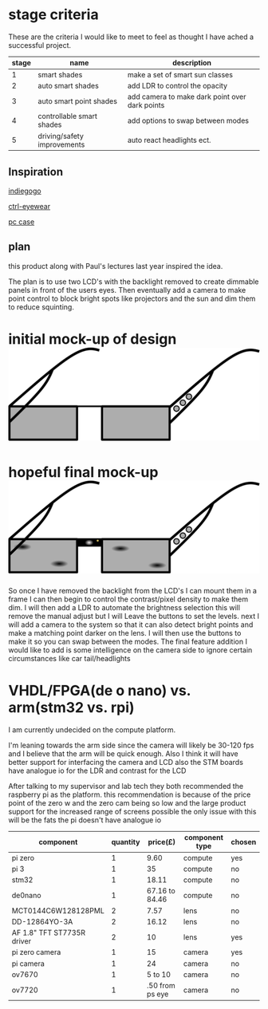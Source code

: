 # stage criteria

These are the criteria I would like to meet to feel as thought I have ached a successful project.

| stage | name                        | description                                    |
| ----- | --------------------------- | ---------------------------------------------- |
| 1     | smart shades                | make a set of smart sun classes                |
| 2     | auto smart shades           | add LDR to control the opacity                 |
| 3     | auto smart point shades     | add camera to make dark point over dark points |
| 4     | controllable smart shades   | add options to swap between modes              |
| 5     | driving/safety improvements | auto react headlights ect.                     |

## Inspiration

[indiegogo](https://www.indiegogo.com/projects/ctrl-one-the-smartest-lcd-tint-changing-glasses-smart#/)

[ctrl-eyewear](http://www.ctrl-eyewear.com/)

[pc case](https://www.youtube.com/watch?v=E5d7ynJXiZc)

## plan

this product along with Paul's lectures last year inspired the idea.

The plan is to use two LCD's with the backlight removed to create dimmable panels in front of the users eyes. Then eventually add a camera to make point control to block bright spots like projectors and the sun and dim them to reduce squinting.

# initial mock-up of design ![inital mock-up image](initial_design.svg)

# hopeful final mock-up ![final mock-up design image](final_design_plan.svg)

So once I have removed the backlight from the LCD's I can mount them in a frame I can then begin to control the contrast/pixel density to make them dim. I will then add a LDR to automate the brightness selection this will remove the manual adjust but I will Leave the buttons to set the levels. next I will add a camera to the system so that it can also detect bright points and make a matching point darker on the lens. I will then use the buttons to make it so you can swap between the modes. The final feature addition I would like to add is some intelligence on the camera side to ignore certain circumstances like car tail/headlights

# VHDL/FPGA(de o nano) vs. arm(stm32 vs. rpi)

I am currently undecided on the compute platform.

I'm leaning towards the arm side since the camera will likely be 30-120 fps and I believe that the arm will be quick enough. Also I think it will have better support for interfacing the camera and LCD also the STM boards have analogue io for the LDR and contrast for the LCD

After talking to my supervisor and lab tech they both recommended the raspberry pi as the platform. this recommendation is because of the price point of the zero w and the zero cam being so low and the large product support for the increased range of screens possible the only issue with this will be the fats the pi doesn't have analogue io

| component                  | quantity | price(£)        | component type | chosen |
| -------------------------- | -------- | --------------- | -------------- | ------ |
| pi zero                    | 1        | 9.60            | compute        | yes    |
| pi 3                       | 1        | 35              | compute        | no     |
| stm32                      | 1        | 18.11           | compute        | no     |
| de0nano                    | 1        | 67.16 to 84.46  | compute        | no     |
| MCT0144C6W128128PML        | 2        | 7.57            | lens           | no     |
| DD-12864YO-3A              | 2        | 16.12           | lens           | no     |
| AF 1.8" TFT ST7735R driver | 2        | 10              | lens           | yes    |
| pi zero camera             | 1        | 15              | camera         | yes    |
| pi camera                  | 1        | 24              | camera         | no     |
| ov7670                     | 1        | 5 to 10         | camera         | no     |
| ov7720                     | 1        | .50 from ps eye | camera         | no     |
